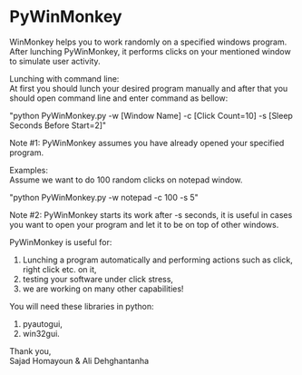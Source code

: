 # PyWinMonkey  
WinMonkey helps you to work randomly on a specified windows program. After lunching PyWinMonkey, it performs clicks on your mentioned window to simulate user activity.  

Lunching with command line:  
At first you should lunch your desired program manually and after that you should open command line and enter command as bellow:  
  
"python PyWinMonkey.py -w [Window Name] -c [Click Count=10] -s [Sleep Seconds Before Start=2]"  
  
Note #1: PyWinMonkey assumes you have already opened your specified program.  

Examples:  
Assume we want to do 100 random clicks on notepad window.  

"python PyWinMonkey.py -w notepad -c 100 -s 5"  

Note #2: PyWinMonkey starts its work after -s seconds, it is useful in cases you want to open your program and let it to be on top of other windows.  

PyWinMonkey is useful for:  
1) Lunching a program automatically and performing actions such as click, right click etc. on it,  
2) testing your software under click stress,  
3) we are working on many other capabilities!  

You will need these libraries in python:  
1) pyautogui,  
2) win32gui.  

Thank you,  
Sajad Homayoun & Ali Dehghantanha
